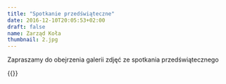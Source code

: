 ```yaml
---
title: "Spotkanie przedświąteczne"
date: 2016-12-10T20:05:53+02:00
draft: false
name: Zarząd Koła
thumbnail: 2.jpg
---
```


Zapraszamy do obejrzenia galerii zdjęć ze spotkania przedświątecznego

<!--more-->

{{<gallery>}}
